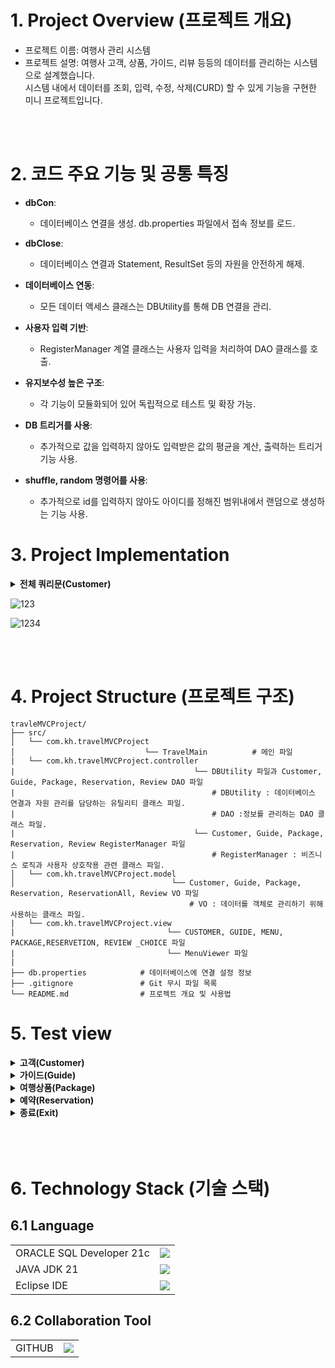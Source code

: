 # 1. Project Overview (프로젝트 개요)

- 프로젝트 이름: 여행사 관리 시스템
- 프로젝트 설명: 여행사 고객, 상품, 가이드, 리뷰 등등의 데이터를 관리하는 시스템으로 설계했습니다.<br>
   시스템 내에서 데이터를 조회, 입력, 수정, 삭제(CURD) 할 수 있게 기능을 구현한 미니 프로젝트입니다.

<br/>
<br/>

# 2. 코드 주요 기능 및 공통 특징

- **dbCon**:

  - 데이터베이스 연결을 생성. db.properties 파일에서 접속 정보를 로드.

- **dbClose**:

  - 데이터베이스 연결과 Statement, ResultSet 등의 자원을 안전하게 해제.

- **데이터베이스 연동**:

  - 모든 데이터 액세스 클래스는 DBUtility를 통해 DB 연결을 관리.

- **사용자 입력 기반**:

  - RegisterManager 계열 클래스는 사용자 입력을 처리하여 DAO 클래스를 호출.

- **유지보수성 높은 구조**:

  - 각 기능이 모듈화되어 있어 독립적으로 테스트 및 확장 가능.

- **DB 트리거를 사용**:
  - 추가적으로 값을 입력하지 않아도 입력받은 값의 평균을 계산, 출력하는 트리거 기능 사용.

- **shuffle, random 명령어를 사용**:
  - 추가적으로 id를 입력하지 않아도 아이디를 정해진 범위내에서 랜덤으로 생성하는 기능 사용.

# 3. Project Implementation  
<details>
<summary><b>전체 쿼리문(Customer)</b></summary>
  
```sql
-- DROP 기존 테이블 및 시퀀스
BEGIN
    EXECUTE IMMEDIATE 'DROP TABLE REVIEW CASCADE CONSTRAINTS';
    EXECUTE IMMEDIATE 'DROP TABLE RESERVATION CASCADE CONSTRAINTS';
    EXECUTE IMMEDIATE 'DROP TABLE PACKAGE CASCADE CONSTRAINTS';
    EXECUTE IMMEDIATE 'DROP TABLE GUIDE CASCADE CONSTRAINTS';
    EXECUTE IMMEDIATE 'DROP TABLE CUSTOMER CASCADE CONSTRAINTS';
    EXECUTE IMMEDIATE 'DROP SEQUENCE CUSTOMER_SEQ';
    EXECUTE IMMEDIATE 'DROP SEQUENCE GUIDE_SEQ';
    EXECUTE IMMEDIATE 'DROP SEQUENCE PACKAGE_SEQ';
    EXECUTE IMMEDIATE 'DROP SEQUENCE RESERVATION_SEQ';
    EXECUTE IMMEDIATE 'DROP SEQUENCE REVIEW_SEQ';
EXCEPTION
    WHEN OTHERS THEN NULL;
END;
/

-- 고객 테이블
CREATE TABLE CUSTOMER (
    NO NUMBER, --PK
    ID VARCHAR2(30), --UK
    NAME VARCHAR2(50) NOT NULL,
    BIRTH NUMBER NOT NULL,
    NATIONAL VARCHAR2(20) NOT NULL,
    GENDER VARCHAR2(10) NOT NULL,
    EMAIL VARCHAR2(50) NOT NULL,
    PHONE VARCHAR2(14) NOT NULL
);
Alter table CUSTOMER add constraint CUSTOMER_NO_PK primary key(NO);
Alter table CUSTOMER add constraint CUSTOMER_ID_UK UNIQUE(ID);

CREATE SEQUENCE CUSTOMER_SEQ
START WITH 1
INCREMENT BY 1;

-- 가이드 테이블
CREATE TABLE GUIDE (
    NO NUMBER, --PK
    ID VARCHAR2(30), --UK
    NAME VARCHAR(50) NOT NULL,
    PHONE VARCHAR(15) NOT NULL,
    LANGUAGES VARCHAR(100) NOT NULL
);
Alter table GUIDE add constraint GUIDE_NO_PK primary key(NO);
Alter table GUIDE add constraint GUIDE_ID_UK UNIQUE(ID);

CREATE SEQUENCE GUIDE_SEQ
START WITH 1
INCREMENT BY 1;

-- 여행상품 테이블
CREATE TABLE PACKAGE (
    NO NUMBER, --PK
    ID VARCHAR2(30),--UK
    NAME VARCHAR2(50) NOT NULL,
    NATIONAL VARCHAR2(20) NOT NULL,
    PRICE NUMBER NOT NULL,
    GUIDE_ID VARCHAR2(30), --FK
    SDATE DATE DEFAULT SYSDATE,
    EDATE DATE DEFAULT SYSDATE
);
Alter table PACKAGE add constraint PACKAGE_NO_PK primary key(NO);
Alter table PACKAGE add constraint PACKAGE_ID_UK UNIQUE(ID);
Alter table PACKAGE add constraint PACKAGE_GUIDE_ID_FK
    FOREIGN key(GUIDE_ID) References GUIDE(ID) on delete set null;


CREATE SEQUENCE PACKAGE_SEQ
START WITH 1
INCREMENT BY 1;

-- 예약 테이블
CREATE TABLE RESERVATION(
    NO NUMBER, --PK
    ID VARCHAR2(30), --UK
    CUST_ID VARCHAR2(30), --FK
    PACK_ID VARCHAR2(30), --FK
    METHOD VARCHAR2(20) NOT NULL,
    RDATE DATE DEFAULT SYSDATE
);
Alter table RESERVATION add constraint RESERVATION_NO_PK primary key(NO);
Alter table RESERVATION add constraint RESERVATION_ID_UK UNIQUE(ID);
Alter table RESERVATION add constraint RESERVATION_CUST_ID_FK
    FOREIGN key(CUST_ID) References CUSTOMER(ID) on delete set null;
Alter table RESERVATION add constraint RESERVATION_PACK_ID_FK
    FOREIGN key(PACK_ID) References PACKAGE(ID) on delete set null;
ALTER TABLE RESERVATION MODIFY RDATE DEFAULT SYSDATE;

CREATE SEQUENCE RESERVATION_SEQ
START WITH 1
INCREMENT BY 1;

-- 리뷰 테이블
CREATE TABLE REVIEW(
    NO NUMBER, --PK
    RESERV_ID VARCHAR2(30), --FK
    GUIDE_REVIEW NUMBER(2) NOT NULL,
    SCHE_REVIEW NUMBER(2) NOT NULL,
    AVG_REVIEW NUMBER(3, 1)
);
Alter table REVIEW add constraint REVIEW_NO_PK primary key(NO);
Alter table REVIEW add constraint REVIEW_RESERV_ID_FK
    FOREIGN key(RESERV_ID) References RESERVATION(ID) on delete set null;

CREATE SEQUENCE REVIEW_SEQ
START WITH 1
INCREMENT BY 1;

COMMIT;


--=============================================================================================
-- 리뷰의 평균값 구하는 트리거
CREATE OR REPLACE TRIGGER REVIEW_TRIGGER
BEFORE INSERT OR UPDATE ON REVIEW
FOR EACH ROW
BEGIN
    IF :NEW.GUIDE_REVIEW IS NOT NULL AND :NEW.SCHE_REVIEW IS NOT NULL THEN
        :NEW.AVG_REVIEW := (:NEW.GUIDE_REVIEW + :NEW.SCHE_REVIEW) / 2;
    ELSE
        -- 기본값 설정
        :NEW.AVG_REVIEW := 0;
    END IF;
END;
/
```

</details>


![123](https://github.com/user-attachments/assets/36cf1609-5b5b-4218-a5ea-180ff3e9985d)


![1234](https://github.com/user-attachments/assets/68d5b5e7-3ba9-451b-9536-6120469f80cc)


<br/>
<br/>

# 4. Project Structure (프로젝트 구조)

```plaintext
travleMVCProject/
├── src/
│   └── com.kh.travelMVCProject
│                             └── TravelMain          # 메인 파일
|   └── com.kh.travelMVCProject.controller
|                                        └── DBUtility 파일과 Customer, Guide, Package, Reservation, Review DAO 파일
|                                            # DBUtility : 데이터베이스 연결과 자원 관리를 담당하는 유틸리티 클래스 파일.
|                                            # DAO :정보를 관리하는 DAO 클래스 파일.
|                                        └── Customer, Guide, Package, Reservation, Review RegisterManager 파일
|                                            # RegisterManager : 비즈니스 로직과 사용자 상호작용 관련 클래스 파일.
│   └── com.kh.travelMVCProject.model
│                                   └── Customer, Guide, Package, Reservation, ReservationAll, Review VO 파일
                                        # VO : 데이터를 객체로 관리하기 위해 사용하는 클래스 파일.
|   └── com.kh.travelMVCProject.view
|                                  └── CUSTOMER, GUIDE, MENU, PACKAGE,RESERVETION, REVIEW _CHOICE 파일
|                                  └── MenuViewer 파일
|
├── db.properties            # 데이터베이스에 연결 설정 정보
├── .gitignore               # Git 무시 파일 목록
└── README.md                # 프로젝트 개요 및 사용법
```

# 5. Test view

<details>
<summary><b>고객(Customer)</b></summary>
<p>1. 입력하기</p>
  
![고객정보 1](https://github.com/user-attachments/assets/b646d878-4aa2-4229-8ca4-221f783e788a)

<p>2. 수정하기</p>

![고객정보 2](https://github.com/user-attachments/assets/f81a7c1b-6cdf-4df5-bd29-12de4461d2ac)


<p>3. 삭제하기</p>

![고객정보 3](https://github.com/user-attachments/assets/23a64674-798f-430c-b71a-50f83d697f55)


<p>4. 정렬하기</p>

![고객정보 4](https://github.com/user-attachments/assets/a82fa7ad-3e47-48b2-913d-795ff5915914)


</details>

<details>
<summary><b>가이드(Guide)</b></summary>
<p>1. 입력하기</p>

![가이드정보 1](https://github.com/user-attachments/assets/ba2ddfb8-f39c-4c6a-9854-9494bec470ff)


<p>2. 수정하기</p>

![가이드정보 2](https://github.com/user-attachments/assets/7284bfb8-06d5-49db-b7da-2e538ba131ae)


<p>3. 삭제하기</p>

![가이드정보 3](https://github.com/user-attachments/assets/878d576e-26fb-47db-87f9-508158bd27a9)
![가이드정보 3 1](https://github.com/user-attachments/assets/233b4c3f-058f-40b4-98a4-b126534736d5)

<p>4. 정렬하기</p>

![가이드정보 4](https://github.com/user-attachments/assets/e3a2beae-3a97-4ece-a13e-ee8f68f53da3)

</details>

<details>
<summary><b>여행상품(Package)</b></summary>
<p>1. 입력하기</p>

![여행상품정보 1](https://github.com/user-attachments/assets/e8767b04-bb84-4071-b0ac-0e846d9427bc)


<p>2. 수정하기</p>

![여행상품정보 2](https://github.com/user-attachments/assets/44fdab06-6c21-4162-8e9b-90b7cc779ada)


<p>3. 삭제하기</p>

![여행상품정보 3](https://github.com/user-attachments/assets/1498d29f-1df2-470d-a04a-004d27c17d85)


<p>4. 정렬하기</p>

![여행상품정보 4](https://github.com/user-attachments/assets/9cee4851-f8ca-407b-8bf4-96ab1d10b706)


</details>

<details>
<summary><b>예약(Reservation)</b></summary>
<p>1. 입력하기</p>

![예약정보 1](https://github.com/user-attachments/assets/4e75d804-7721-457c-bd67-281a01001694)


<p>2. 수정하기</p>

![예약정보 2](https://github.com/user-attachments/assets/6fbb98aa-3f0c-4400-a915-91ba59e4719b)


<p>3. 삭제하기</p>

![예약정보 3](https://github.com/user-attachments/assets/40f38a35-13dc-47db-909b-38330fa86c23)


<p>4. 정렬하기</p>

![예약정보 4](https://github.com/user-attachments/assets/d722d8e1-dbad-4436-9f0d-7baef168572c)


</details>

<details>
<summary><b>종료(Exit)</b></summary>

<p>입력하기</p>

![프로그램종료](https://github.com/user-attachments/assets/0a10b526-9541-4dd8-8bb5-7e9adebe1779)


</details>

<br>
<br>
<br>

# 6. Technology Stack (기술 스택)

## 6.1 Language

|             |                                                                                                          |
| ----------- | -------------------------------------------------------------------------------------------------------- |
| ORACLE SQL Developer 21c | <img src="https://img.shields.io/badge/oracle-F80000?style=for-the-badge&logo=oracle&logoColor=white">   |
| JAVA JDK 21 | <img src="https://img.shields.io/badge/java-007396?style=for-the-badge&logo=java&logoColor=white">       |
| Eclipse IDE | <img src="https://img.shields.io/badge/Eclipse-2C2255?style=for-the-badge&logo=eclipse logoColor=white"> |

## 6.2 Collaboration Tool

|        |                                                                                                               |
| ------ | ------------------------------------------------------------------------------------------------------------- |
| GITHUB | <img src="https://img.shields.io/badge/github-%23121011.svg?style=for-the-badge&logo=github&logoColor=white"> |

<br/>

<br/>
<br/>
